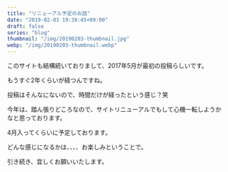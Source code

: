 ```yaml
---
title: "リニューアル予定のお話"
date: "2019-02-03 19:38:45+09:00"
draft: false
series: "blog"
thumbnail: "/img/20190203-thumbnail.jpg"
webp: "/img/20190203-thumbnail.webp"
---
```

このサイトも結構続いておりまして、2017年5月が最初の投稿らしいです。  

もうすぐ2年くらいが経つんですね。  

投稿はそんなにないので、時間だけが経ったという感じ？笑  

今年は、踏ん張りどころなので、サイトリニューアルでもして心機一転しようかなと思っております。  

4月入ってくらいに予定しております。  

どんな感じになるかは、、、、お楽しみということで。  

引き続き、宜しくお願いいたします。  